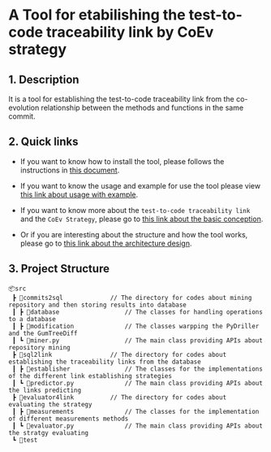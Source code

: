 # A Tool for etabilishing the test-to-code traceability link by CoEv strategy 
## 1. Description

It is a tool for establishing the test-to-code traceability link from the co-evolution relationship between the methods 
and functions in the same commit. 

## 2. Quick links

* If you want to know how to install the tool, please follows the instructions in 
[this document](/docs/install_instructions.md). 

* If you want to know the usage and example for use the tool please view 
[this link about usage with example](/docs/usages_with_example.md). 

* If you want to know more about the `test-to-code traceability link` and the `CoEv Strategy`, please go to 
[this link about the basic conception](/docs/basic_conception.md). 

* Or if you are interesting about the structure and how the tool works, please go to 
[this link about the architecture design](/docs/architecture_design.md). 

## 3. Project Structure
```
📦src
 ┣ 📂commits2sql             // The directory for codes about mining repository and then storing results into database
 ┃ ┣ 📂database                  // The classes for handling operations to a database 
 ┃ ┣ 📂modification              // The classes warpping the PyDriller and the GumTreeDiff
 ┃ ┗ 📜miner.py                  // The main class providing APIs about repository mining 
 ┣ 📂sql2link                // The directory for codes about establishing the traceability links from the database 
 ┃ ┣ 📂establisher               // The classes for the implementations of the different link establishing strategies
 ┃ ┗ 📜predictor.py              // The main class providing APIs about the links predicting
 ┣ 📂evaluator4link          // The directory for codes about evaluating the strategy
 ┃ ┣ 📂measurements              // The classes for the implementation of different measurements methods 
 ┃ ┗ 📜evaluator.py              // The main class providing APIs about the stratgy evaluating
 ┗ 📂test
```
